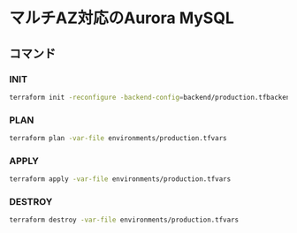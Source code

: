 # マルチAZ対応のAurora MySQL

## コマンド

### INIT

```sh
terraform init -reconfigure -backend-config=backend/production.tfbackend
```

### PLAN

```sh
terraform plan -var-file environments/production.tfvars
```

### APPLY

```sh
terraform apply -var-file environments/production.tfvars
```

### DESTROY

```sh
terraform destroy -var-file environments/production.tfvars
```
